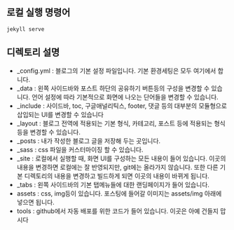 ## 로컬 실행 명령어

```
jekyll serve
```

## 디렉토리 설명

- \_config.yml : 블로그의 기본 설정 파일입니다. 기본 환경세팅은 모두 여기에서 합니다.
- \_data : 왼쪽 사이드바와 포스트 하단의 공유하기 버튼등의 구성을 변경할 수 있습니다. 언어 설정에 따라 기본적으로 화면에 나오는 단어들을 변경할 수 있습니다.
- \_include : 사이드바, toc, 구글애널리틱스, footer, 댓글 등의 대부분의 모듈형으로 삽입되는 UI를 변경할 수 있습니다
- \_layout : 블로그 전역에 적용되는 기본 형식, 카테고리, 포스트 등에 적용되는 형식등을 변경할 수 있습니다.
- \_posts : 내가 작성한 블로그 글을 저장해 두는 곳입니다.
- \_sass : css 파일을 커스터마이징 할 수 있습니다.
- \_site : 로컬에서 실행할 때, 화면 UI를 구성하는 모든 내용이 들어 있습니다. 이곳의 내용을 변경하면 로컬에는 잘 반영되지만, git에는 올라가지 않습니다. 또한 다른 기본 디렉토리의 내용을 변경하고 빌드하게 되면 이곳의 내용이 바뀌게 됩니다.
- \_tabs : 왼쪽 사이드바의 기본 탭메뉴들에 대한 랜딩페이지가 들어 있습니다.
- assets : css, img등이 있습니다. 포스팅에 들어갈 이미지는 assets/img 아래에 넣으면 됩니다.
- tools : github에서 자동 배포를 위한 코드가 들어 있습니다. 이곳은 아예 건들지 맙시다
